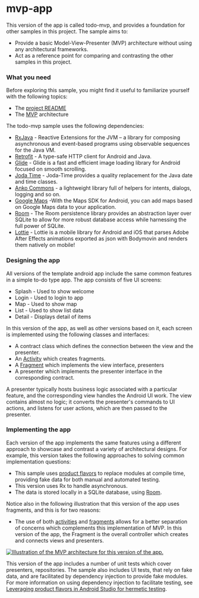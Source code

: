 # mvp-app


This version of the app is called todo-mvp, and provides a foundation for other samples in this project. The sample aims to:

- Provide a basic Model-View-Presenter (MVP) architecture without using any architectural frameworks.
- Act as a reference point for comparing and contrasting the other samples in this project.


### What you need

Before exploring this sample, you might find it useful to familiarize yourself with the following topics:

-   The  [project README](https://github.com/dwarvesf/template-android-app/blob/master/README.md)
-   The  [MVP](https://en.wikipedia.org/wiki/Model%E2%80%93view%E2%80%93presenter)  architecture

The todo-mvp sample uses the following dependencies:

-   [RxJava](https://github.com/ReactiveX/RxJava)  - Reactive Extensions for the JVM – a library for composing asynchronous and event-based programs using observable sequences for the Java VM.
-   [Retrofit](http://square.github.io/retrofit/)  - A type-safe HTTP client for Android and Java.
-   [Glide](https://bumptech.github.io/glide/)  - Glide is a fast and efficient image loading library for Android focused on smooth scrolling.
-   [Joda Time](http://www.joda.org/joda-time/)  - Joda-Time provides a quality replacement for the Java date and time classes.
-   [Anko Commons](https://github.com/Kotlin/anko/wiki/Anko-Commons-%E2%80%93-Intents)  - a lightweight library full of helpers for intents, dialogs, logging and so on.
-   [Google Maps](https://developers.google.com/maps/documentation/android-sdk/intro)  -With the Maps SDK for Android, you can add maps based on Google Maps data to your application.
-  [Room](https://developer.android.com/topic/libraries/architecture/room)  - The Room persistence library provides an abstraction layer over SQLite to allow for more robust database access while harnessing the full power of SQLite.
-  [Lottie](https://github.com/airbnb/lottie-android)  - Lottie is a mobile library for Android and iOS that parses Adobe After Effects animations exported as json with Bodymovin and renders them natively on mobile!
### Designing the app

All versions of the template android app include the same common features in a simple to-do type app. The app consists of five UI screens:

-   Splash - Used to show welcome
-   Login - Used to login to app
-   Map - Used to show map
-   List - Used to show list data
-   Detail - Displays detail of items

In this version of the app, as well as other versions based on it, each screen is implemented using the following classes and interfaces:

-   A contract class which defines the connection between the view and the presenter.
-   An  [Activity](https://developer.android.com/reference/android/app/Activity.html)  which creates fragments.
-   A  [Fragment](https://developer.android.com/reference/android/app/Fragment.html)  which implements the view interface, presenters
-   A presenter which implements the presenter interface in the corresponding contract.

A presenter typically hosts business logic associated with a particular feature, and the corresponding view handles the Android UI work. The view contains almost no logic; it converts the presenter's commands to UI actions, and listens for user actions, which are then passed to the presenter.

### Implementing the app

Each version of the app implements the same features using a different approach to showcase and contrast a variety of architectural designs. For example, this version takes the following approaches to solving common implementation questions:

-   This sample uses  [product flavors](https://developer.android.com/studio/build/build-variants.html)  to replace modules at compile time, providing fake data for both manual and automated testing.
-   This version uses Rx to handle asynchronous.
-   The data is stored locally in a SQLite database, using  [Room](https://developer.android.com/topic/libraries/architecture/room.html).

Notice also in the following illustration that this version of the app uses fragments, and this is for two reasons:

-   The use of both  [activities](https://developer.android.com/guide/components/activities/index.html)  and  [fragments](https://developer.android.com/guide/components/fragments.html)  allows for a better separation of concerns which complements this implementation of MVP. In this version of the app, the Fragment is the overall controller which creates and connects views and presenters.

[![Illustration of the MVP architecture for this version of the app.](https://github.com/dwarvesf/template-android-app/blob/master/mvp/mvp.png)](https://github.com/dwarvesf/template-android-app/blob/master/mvp/mvp.png)

This version of the app includes a number of unit tests which cover presenters, repositories. The sample also includes UI tests, that rely on fake data, and are facilitated by dependency injection to provide fake modules. For more information on using dependency injection to facilitate testing, see  [Leveraging product flavors in Android Studio for hermetic testing](https://android-developers.googleblog.com/2015/12/leveraging-product-flavors-in-android.html).
  

